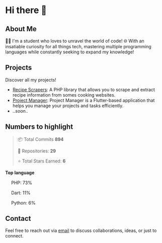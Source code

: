 # Hi there 👋

## About Me

👨‍🎓 I'm a student who loves to unravel the world of code! 🌐  With an insatiable curiosity for all things tech, mastering multiple programming languages while constantly seeking to expand my knowledge!


## Projects

Discover all my projects!

- [Recipe Scrapers](https://github.com/MatteoLore/RecipeScrapers): A PHP library that allows you to scrape and extract recipe information from somes cooking websites.
- [Project Manager](https://github.com/MatteoLore/ProjectManager): Project Manager is a Flutter-based application that helps you manage your projects and tasks efficiently. 
- *..soon..*

## Numbers to highlight
> 📦 Total Commits **894**
> 
> 📜 Repositories: **29**
> 
> ⭐ Total Stars Earned: **6**

> 

**Top language** 

 <code><img height="15" src="https://pngimg.com/uploads/php/php_PNG23.png"></code>  PHP:  73%

 <code><img height="15" src="https://cdn.freebiesupply.com/logos/large/2x/dart-logo-png-transparent.png"></code>  Dart:  11%

 <code><img height="15" src="https://tse2.mm.bing.net/th?id=OIP.fkvxbuKHOLhO4A_MqA9DVAHaHv&pid=Api"></code>  Python:  6%

## Contact

Feel free to reach out via [email](mailto:mat.dev.official@gmail.com) to discuss collaborations, ideas, or just to connect.
